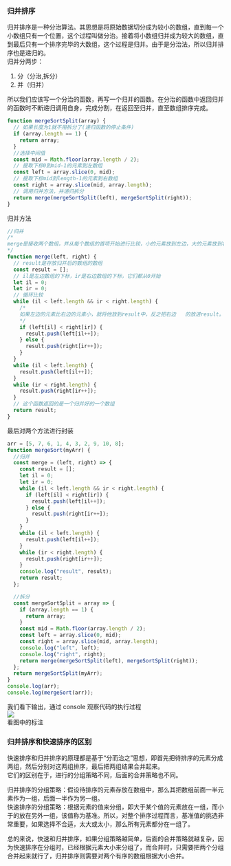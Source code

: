 ### 归并排序

归并排序是一种分治算法。其思想是将原始数据切分成为较小的数组，直到每一个小数组只有一个位置，这个过程叫做分治。接着将小数组归并成为较大的数组，直到最后只有一个排序完毕的大数组，这个过程是归并。由于是分治法，所以归并排序也是递归的。  
归并分两步：  

1. 分（分治,拆分）  
2. 并（归并）  

所以我们应该写一个分治的函数，再写一个归并的函数。在分治的函数中返回归并的函数时不断递归调用自身，完成分割，在返回至归并，直至数组排序完成。  

```javascript
function mergeSortSplit(array) {
  // 如果长度为1就不用拆分了(递归函数的停止条件)
  if (array.length == 1) {
    return array;
  }
  //选择中间值
  const mid = Math.floor(array.length / 2);
  // 提取下标0到mid-1的元素到左数组
  const left = array.slice(0, mid);
  // 提取下标mid到length-1的元素到右数组
  const right = array.slice(mid, array.length);
  // 调用归并方法，并递归拆分
  return merge(mergeSortSplit(left), mergeSortSplit(right));
}
```

归并方法  

```javascript
//归并
/*
merge是接收两个数组，并从每个数组的首项开始进行比较，小的元素放到左边，大的元素放到右边。
*/
function merge(left, right) {
  // result是存放归并后的数组的数组
  const result = [];
  // il是左边数组的下标，ir是右边数组的下标，它们都从0开始
  let il = 0;
  let ir = 0;
  // 循环比较
  while (il < left.length && ir < right.length) {
    /*
    如果左边的元素比右边的元素小，就将他放到result中，反之把右边	的放进result。直至有一个数组到头了，就会结束循环，将另一个数组添加到result 的后面。
    */
    if (left[il] < right[ir]) {
      result.push(left[il++]);
    } else {
      result.push(right[ir++]);
    }
  }
  while (il < left.length) {
    result.push(left[il++]);
  }
  while (ir < right.length) {
    result.push(right[ir++]);
  }
  // 这个函数返回的是一个归并好的一个数组
  return result;
}
```

最后对两个方法进行封装  

```javascript
arr = [5, 7, 6, 1, 4, 3, 2, 9, 10, 8];
function mergeSort(myArr) {
  //归并
  const merge = (left, right) => {
    const result = [];
    let il = 0;
    let ir = 0;
    while (il < left.length && ir < right.length) {
      if (left[il] < right[ir]) {
        result.push(left[il++]);
      } else {
        result.push(right[ir++]);
      }
    }
    while (il < left.length) {
      result.push(left[il++]);
    }
    while (ir < right.length) {
      result.push(right[ir++]);
    }
    console.log("result", result);
    return result;
  };

  //拆分
  const mergeSortSplit = array => {
    if (array.length == 1) {
      return array;
    }
    const mid = Math.floor(array.length / 2);
    const left = array.slice(0, mid);
    const right = array.slice(mid, array.length);
    console.log("left", left);
    console.log("right", right);
    return merge(mergeSortSplit(left), mergeSortSplit(right));
  };
  return mergeSortSplit(myArr);
}
console.log(arr);
console.log(mergeSort(arr));
```

我们看下输出，通过 console 观察代码的执行过程  
[![](https://www.qdtalk.com/wp-content/uploads/2018/12/gb.png)](https://www.qdtalk.com/wp-content/uploads/2018/12/gb.png)  
看图中的标注  

### 归并排序和快速排序的区别

快速排序和归并排序的原理都是基于“分而治之”思想，即首先把待排序的元素分成两组，然后分别对这两组排序，最后把两组结果合并起来。  
它们的区别在于，进行的分组策略不同，后面的合并策略也不同。  

归并排序的分组策略：假设待排序的元素存放在数组中，那么其把数组前面一半元素作为一组，后面一半作为另一组。  
快速排序的分组策略：根据元素的值来分组，即大于某个值的元素放在一组，而小于的放在另外一组，该值称为基准。所以，对整个排序过程而言，基准值的挑选非常重要，如果选择不合适，太大或太小，那么所有元素都分在一组了。  

总的来说，快速和归并排序，如果分组策略越简单，后面的合并策略就越复杂，因为快速排序在分组时，已经根据元素大小来分组了，而合并时，只需要把两个分组合并起来就行了，归并排序则需要对两个有序的数组根据大小合并。  
